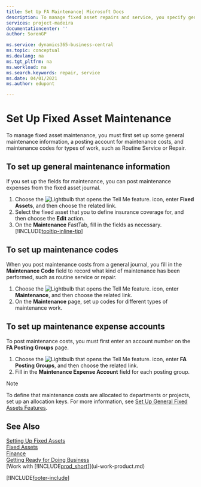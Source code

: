 ```yaml
---
title: Set Up FA Maintenance| Microsoft Docs
description: To manage fixed asset repairs and service, you specify general maintenance information, codes for the type of work, and a posting account for costs.
services: project-madeira
documentationcenter: ''
author: SorenGP

ms.service: dynamics365-business-central
ms.topic: conceptual
ms.devlang: na
ms.tgt_pltfrm: na
ms.workload: na
ms.search.keywords: repair, service
ms.date: 04/01/2021
ms.author: edupont

---
```

# Set Up Fixed Asset Maintenance
To manage fixed asset maintenance, you must first set up some general maintenance information, a posting account for maintenance costs, and maintenance codes for types of work, such as Routine Service or Repair.

## To set up general maintenance information
If you set up the fields for maintenance, you can post maintenance expenses from the fixed asset journal.

1. Choose the ![Lightbulb that opens the Tell Me feature.](media/ui-search/search_small.png "Tell me what you want to do") icon, enter **Fixed Assets**, and then choose the related link.
2. Select the fixed asset that you to define insurance coverage for, and then choose the **Edit** action.
3. On the **Maintenance** FastTab, fill in the fields as necessary. [!INCLUDE[tooltip-inline-tip](includes/tooltip-inline-tip_md.md)]

## To set up maintenance codes
When you post maintenance costs from a general journal, you fill in the **Maintenance Code** field to record what kind of maintenance has been performed, such as routine service or repair.

1. Choose the ![Lightbulb that opens the Tell Me feature.](media/ui-search/search_small.png "Tell me what you want to do") icon, enter **Maintenance**, and then choose the related link.
2. On the **Maintenance** page, set up codes for different types of maintenance work.

## To set up maintenance expense accounts
To post maintenance costs, you must first enter an account number on the **FA Posting Groups** page.

1. Choose the ![Lightbulb that opens the Tell Me feature.](media/ui-search/search_small.png "Tell me what you want to do") icon, enter **FA Posting Groups**, and then choose the related link.
2. Fill in the **Maintenance Expense Account** field for each posting group.

> [!NOTE]  
>   To define that maintenance costs are allocated to departments or projects, set up an allocation keys. For more information, see [Set Up General Fixed Assets Features](fa-how-setup-general.md).

## See Also
[Setting Up Fixed Assets](fa-setup.md)  
[Fixed Assets](fa-manage.md)  
[Finance](finance.md)  
[Getting Ready for Doing Business](ui-get-ready-business.md)  
[Work with [!INCLUDE[prod_short](includes/prod_short.md)]](ui-work-product.md)


[!INCLUDE[footer-include](includes/footer-banner.md)]